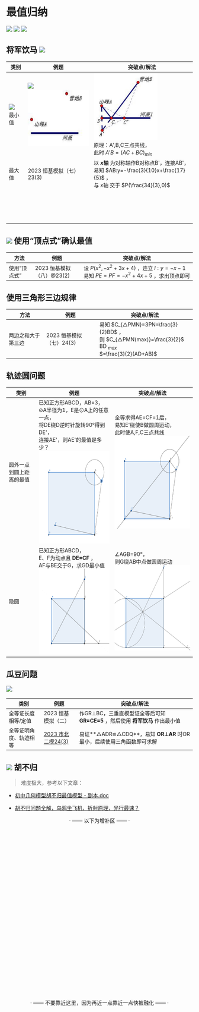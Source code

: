 # 最值归纳
<img src="https://img.shields.io/badge/版本-Beta 1.2 (2023.6.4)-a" height="25"> <img src="https://img.shields.io/badge/对应考题-不固定-blue" height="25"> <img src="https://img.shields.io/badge/分值-3~5分-brown" height="25">


## 将军饮马 <a href='https://baike.baidu.com/item/%E5%B0%86%E5%86%9B%E9%A5%AE%E9%A9%AC%E9%97%AE%E9%A2%98/413245?fr=aladdin'><img src="https://img.shields.io/badge/百度百科-2932e0?logo=baidu" height="20"></a>

|类别|例题|突破点/解法|
|-|-|-|
|<img src="https://img.shields.io/badge/基础-ff0000" height="20"><br> 最小值|<img src="https://img.shields.io/badge/百度百科-2932e0?logo=baidu" height="20"><br><img src="3801213fb80e7bec498b54892f2eb9389b506b00.jpg" height="150">|<img src="43a7d933c895d1432481b34b73f082025baf07e6.jpg" height="180"><br>原理：A',B,C三点共线，<br>此时 $A'B={(AC+BC)}_{min}$ |
|最大值|2023 恒基模拟（七）23(3)|以 **$x$轴** 为对称轴作B对称点B'，连接AB'，<br>易知 $AB:y=-\frac{3}{10}x+\frac{17}{5}$ ，<br>与 $x$轴 交于 $P(\frac{34}{3},0)$
|<br><br><br><br><br>||

## <img src="https://img.shields.io/badge/联动二次函数-12a182" height="26"> 使用“顶点式”确认最值

|方法|例题|突破点/解法|
|-|-|-|
|使用“顶点式”|2023 恒基模拟（八）@23(2)|设 $P(x^2,-x^2+3x+4 )$ ，连立 $l:y=-x-1$ 易知 $PE=PF=-x^2+4x+5$ ，求出顶点即可|

## 使用三角形三边规律
|方法|例题|突破点/解法|
|-|-|-|
|两边之和大于第三边|2023 恒基模拟（七）24(3)|易知 $C_{△PMN}=3PN=\frac{3}{2}BD$ ，<br>则 $C_{△PMN(max)}=\frac{3}{2}$ BD $_{max}$ <br> $=\frac{3}{2}(AD+AB)$

## 轨迹圆问题

|类别|例题|突破点/解法|
|-|-|-|
|圆外一点到圆上距离的最值|已知正方形ABCD，AB=3，<br>⊙A半径为1，E是⊙A上的任意一点，<br>将DE绕D逆时针旋转90°得到DE'，<br>连接AE'，则AE'的最值是多少？<img src='最值题目1.png' height="250px"> |全等求得AE=CF=1后，<br>易知E'绕使B做圆周运动，<br>此时使A,F,C三点共线<br><img src='最值题目3.png' height="250px">|
|隐圆|已知正方形ABCD，<br>E、F为动点且 **DE=CF** ，<br>AF与BE交于G，求GD最小值<img src='最值题目2.png' height="230px">|∠AGB=90°，<br>则G绕AB中点做圆周运动 <img src='最值题目4.png' height="230px">

## 瓜豆问题

<img src="https://img.shields.io/badge/💡提 示-找全等-1ba784" height="25">

|类别|例题|突破点/解法|
|-|-|-|
|全等证长度相等/定值|2023 恒基模拟（二）|作GR⊥BC，三垂直模型证全等后可知 **GR=CE=5** ，然后使用 **将军饮马** 作出最小值|
|全等证明角度、轨迹相等|[2023 市北二模24(3)](https://www.jyeoo.com/math/ques/detail/4d24102e-2151-4150-853a-670daaf25d70?so=4&yr=2023&rg=1080200)|易证**△ADR≌△CDQ**，易知 **OR⊥AR** 时OR最小，后续使用三角函数即可求解|

## <img src="https://img.shields.io/badge/难-ff0000" height="26"> 胡不归

> 难度极大，参考以下文章：

- [初中几何模型胡不归最值模型 - 副本.doc](https://laobanzhang0-my.sharepoint.com/:w:/g/personal/laobanzhang_laobanzhang0_onmicrosoft_com/ERKd-4od5spLmYrNmwA3QoYB0Iovi4nKT3vIJO0-3Cd-IA?e=pvyvW4)

- [胡不归问题全解，乌鸦坐飞机，折射原理，光行最速？](https://mp.weixin.qq.com/s/Nho6n-vb-uak74wUDMTcaQ)



<div align="center">

· —— 以下为增补区 —— ·

<br><br><br><br><br><br><br><br><br><br><br><br><br><br><br><br><br><br><br><br><br><br><br><br><br><br>

· —— 不要靠近这里，因为再近一点靠近一点快被融化 —— ·

</div>
